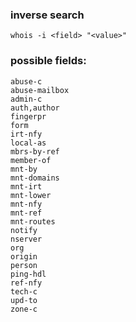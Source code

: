 ### inverse search
```
whois -i <field> "<value>"
```

### possible fields:
```
abuse-c
abuse-mailbox
admin-c
auth,author
fingerpr
form
irt-nfy
local-as
mbrs-by-ref
member-of
mnt-by
mnt-domains
mnt-irt
mnt-lower
mnt-nfy
mnt-ref
mnt-routes
notify
nserver
org
origin
person
ping-hdl
ref-nfy
tech-c
upd-to
zone-c
```

